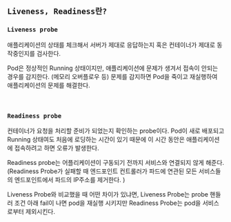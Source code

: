 ## `Liveness, Readiness란?`

### `Liveness probe`

애플리케이션의 상태를 체크해서 서버가 제대로 응답하는지 혹은 컨테이너가 제대로 동작중인지를 검사한다. 

Pod은 정상적인 Running 상태이지만, 애플리케이션에 문제가 생겨서 접속이 안되는 경우를 감지한다. (메모리 오버플로우 등) 문제를 감지하면 Pod을 죽이고 재실행하여 애플리케이션의 문제를 해결한다.

<br>

### `Readiness probe`

컨테이너가 요청을 처리할 준비가 되었는지 확인하는 probe이다. Pod이 새로 배포되고 Running 상태여도 처음에 로딩하는 시간이 있기 때문에 이 시간 동안은 애플리케이션에 접속하려고 하면 오류가 발생한다. 

Readiness probe는 어플리케이션이 구동되기 전까지 서비스와 연결되지 않게 해준다. (Readiness Probe가 실패할 때 엔드포인트 컨트롤러가 파드에 연관된 모든 서비스들의 엔드포인트에서 파드의 IP주소를 제거한다. ) 

Liveness Probe와 비교했을 때 어떤 차이가 있냐면, Liveness Probe는 probe 핸들러 조건 아래 fail이 나면 pod을 재실행 시키지만 Readiness Probe는 pod을 서비스로부터 제외시킨다.